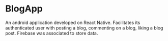 # BlogApp
An android application developed on React Native. Facilitates its authenticated user with posting a blog, commenting on a blog, liking a blog post. Firebase was associated to store data.

